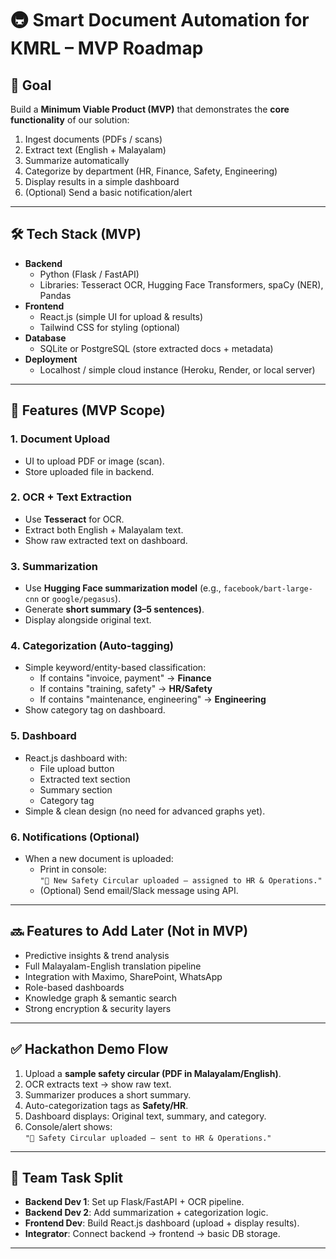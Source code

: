 # 🚇 Smart Document Automation for KMRL – MVP Roadmap

## 🎯 Goal
Build a **Minimum Viable Product (MVP)** that demonstrates the **core functionality** of our solution:
1. Ingest documents (PDFs / scans)
2. Extract text (English + Malayalam)
3. Summarize automatically
4. Categorize by department (HR, Finance, Safety, Engineering)
5. Display results in a simple dashboard
6. (Optional) Send a basic notification/alert

---

## 🛠 Tech Stack (MVP)
- **Backend**
  - Python (Flask / FastAPI)
  - Libraries: Tesseract OCR, Hugging Face Transformers, spaCy (NER), Pandas
- **Frontend**
  - React.js (simple UI for upload & results)
  - Tailwind CSS for styling (optional)
- **Database**
  - SQLite or PostgreSQL (store extracted docs + metadata)
- **Deployment**
  - Localhost / simple cloud instance (Heroku, Render, or local server)

---

## 📌 Features (MVP Scope)

### 1. Document Upload
- UI to upload PDF or image (scan).
- Store uploaded file in backend.

### 2. OCR + Text Extraction
- Use **Tesseract** for OCR.
- Extract both English + Malayalam text.
- Show raw extracted text on dashboard.

### 3. Summarization
- Use **Hugging Face summarization model** (e.g., `facebook/bart-large-cnn` or `google/pegasus`).
- Generate **short summary (3–5 sentences)**.
- Display alongside original text.

### 4. Categorization (Auto-tagging)
- Simple keyword/entity-based classification:
  - If contains "invoice, payment" → **Finance**
  - If contains "training, safety" → **HR/Safety**
  - If contains "maintenance, engineering" → **Engineering**
- Show category tag on dashboard.

### 5. Dashboard
- React.js dashboard with:
  - File upload button
  - Extracted text section
  - Summary section
  - Category tag
- Simple & clean design (no need for advanced graphs yet).

### 6. Notifications (Optional)
- When a new document is uploaded:
  - Print in console:  
    `"🚨 New Safety Circular uploaded – assigned to HR & Operations."`
  - (Optional) Send email/Slack message using API.

---

## 🔜 Features to Add Later (Not in MVP)
- Predictive insights & trend analysis
- Full Malayalam-English translation pipeline
- Integration with Maximo, SharePoint, WhatsApp
- Role-based dashboards
- Knowledge graph & semantic search
- Strong encryption & security layers

---

## ✅ Hackathon Demo Flow
1. Upload a **sample safety circular (PDF in Malayalam/English)**.  
2. OCR extracts text → show raw text.  
3. Summarizer produces a short summary.  
4. Auto-categorization tags as **Safety/HR**.  
5. Dashboard displays: Original text, summary, and category.  
6. Console/alert shows:  
   `"🚨 Safety Circular uploaded – sent to HR & Operations."`  

---

## 👥 Team Task Split
- **Backend Dev 1**: Set up Flask/FastAPI + OCR pipeline.  
- **Backend Dev 2**: Add summarization + categorization logic.  
- **Frontend Dev**: Build React.js dashboard (upload + display results).  
- **Integrator**: Connect backend → frontend → basic DB storage.  

---
